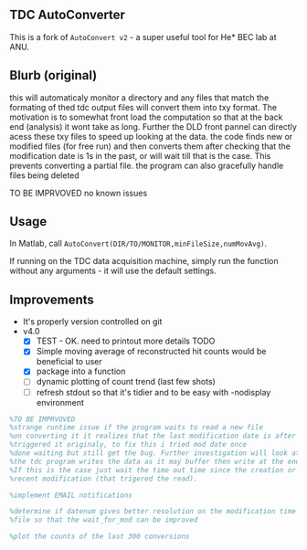 TDC AutoConverter
--------------------------------------------------------------------------------

This is a fork of `AutoConvert v2` - a super useful tool for He\* BEC lab at ANU.

## Blurb (original)

 this will automaticaly monitor a directory and any files that match the 
formating of thed tdc output files will convert them into txy format.
The motivation is to somewhat front load the computation so that at the back end
 (analysis) it wont take as long. Further the DLD front pannel can directly
acess these txy files to speed up looking at the data. 
the code finds new or modified files (for free run) and then converts them
after checking that the modification date is 1s in the past, or will wait
till that is the case. This prevents converting a partial file.
the program can also gracefully handle files being deleted

TO BE IMPRVOVED
no known issues

## Usage
In Matlab, call `AutoConvert(DIR/TO/MONITOR,minFileSize,numMovAvg)`. 

If running on the TDC data acquisition machine, simply run the function without any arguments - it will use the default settings. 
 
## Improvements
- It's properly version controlled on git
- v4.0
    - [x] TEST - OK. need to printout more details TODO
    - [x] Simple moving average of reconstructed hit counts would be beneficial to user 
    - [x] package into a function
    - [ ] dynamic plotting of count trend (last few shots)
    - [ ] refresh stdout so that it's tidier and to be easy with -nodisplay environment

``` matlab
%TO BE IMPRVOVED
%strange runtime issue if the program waits to read a new file
%on converting it it realizes that the last modification date is after what
%triggered it originaly, to fix this i tried mod date once
%done waiting but still get the bug. Further investigation will look at how
%the tdc program writes the data as it may buffer then write at the end.
%If this is the case just wait the time out time since the creation or
%recent modification (that trigered the read).

%implement EMAIL notifications

%determine if datenum gives better resolution on the modification time of a
%file so that the wait_for_mod can be improved

%plot the counts of the last 300 conversions
```
